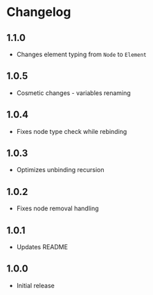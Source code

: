 # Changelog

## 1.1.0
- Changes element typing from `Node` to `Element`

## 1.0.5
- Cosmetic changes - variables renaming

## 1.0.4
- Fixes node type check while rebinding

## 1.0.3
- Optimizes unbinding recursion

## 1.0.2
- Fixes node removal handling

## 1.0.1
- Updates README

## 1.0.0
- Initial release
